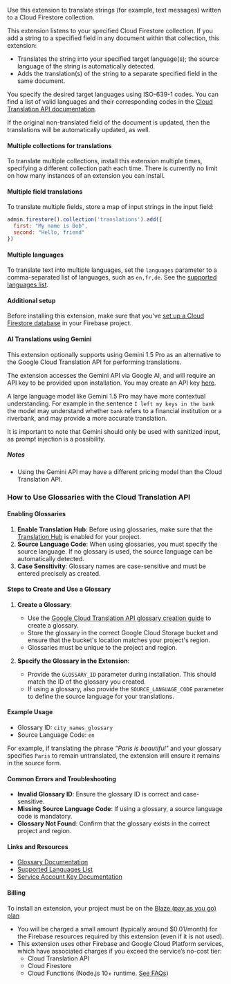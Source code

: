Use this extension to translate strings (for example, text messages) written to a Cloud Firestore collection.

This extension listens to your specified Cloud Firestore collection. If you add a string to a specified field in any document within that collection, this extension:

- Translates the string into your specified target language(s); the source language of the string is automatically detected.
- Adds the translation(s) of the string to a separate specified field in the same document.

You specify the desired target languages using ISO-639-1 codes. You can find a list of valid languages and their corresponding codes in the [Cloud Translation API documentation](https://cloud.google.com/translate/docs/languages).

If the original non-translated field of the document is updated, then the translations will be automatically updated, as well.

#### Multiple collections for translations

To translate multiple collections, install this extension multiple times, specifying a different
collection path each time. There is currently no limit on how many instances of an extension you
can install.

#### Multiple field translations

To translate multiple fields, store a map of input strings in the input field:

```js
admin.firestore().collection('translations').add({
  first: "My name is Bob",
  second: "Hello, friend"
})
```

#### Multiple languages

To translate text into multiple languages, set the `languages` parameter to a comma-separated list
of languages, such as `en,fr,de`. See the [supported languages list](https://cloud.google.com/translate/docs/languages).

#### Additional setup

Before installing this extension, make sure that you've [set up a Cloud Firestore database](https://firebase.google.com/docs/firestore/quickstart) in your Firebase project.

#### AI Translations using Gemini

This extension optionally supports using Gemini 1.5 Pro as an alternative to the Google Cloud Translation API for performing translations.

The extension accesses the Gemini API via Google AI, and will require an API key to be provided upon installation. You may create an API key [here](https://ai.google.dev/gemini-api/docs/api-key).

A large language model like Gemini 1.5 Pro may have more contextual understanding. For example in the sentence `I left my keys in the bank` the model may understand whether `bank` refers to a financial institution or a riverbank, and may provide a more accurate translation.

It is important to note that Gemini should only be used with sanitized input, as prompt injection is a possibility.

##### Notes

- Using the Gemini API may have a different pricing model than the Cloud Translation API.

### How to Use Glossaries with the Cloud Translation API

#### Enabling Glossaries

1. **Enable Translation Hub**: Before using glossaries, make sure that the [Translation Hub](https://console.cloud.google.com/translation/hub) is enabled for your project.
2. **Source Language Code**: When using glossaries, you must specify the source language. If no glossary is used, the source language can be automatically detected.
3. **Case Sensitivity**: Glossary names are case-sensitive and must be entered precisely as created.

#### Steps to Create and Use a Glossary

1. **Create a Glossary**:
   - Use the [Google Cloud Translation API glossary creation guide](https://cloud.google.com/translate/docs/advanced/glossary) to create a glossary.
   - Store the glossary in the correct Google Cloud Storage bucket and ensure that the bucket's location matches your project's region.
   - Glossaries must be unique to the project and region.

2. **Specify the Glossary in the Extension**:
   - Provide the `GLOSSARY_ID` parameter during installation. This should match the ID of the glossary you created.
   - If using a glossary, also provide the `SOURCE_LANGUAGE_CODE` parameter to define the source language for your translations.

#### Example Usage

- Glossary ID: `city_names_glossary`
- Source Language Code: `en`

For example, if translating the phrase *"Paris is beautiful"* and your glossary specifies `Paris` to remain untranslated, the extension will ensure it remains in the source form.

#### Common Errors and Troubleshooting

- **Invalid Glossary ID**: Ensure the glossary ID is correct and case-sensitive.
- **Missing Source Language Code**: If using a glossary, a source language code is mandatory.
- **Glossary Not Found**: Confirm that the glossary exists in the correct project and region.

#### Links and Resources

- [Glossary Documentation](https://cloud.google.com/translate/docs/advanced/glossary)
- [Supported Languages List](https://cloud.google.com/translate/docs/languages)
- [Service Account Key Documentation](https://cloud.google.com/iam/docs/creating-managing-service-account-keys)

#### Billing

To install an extension, your project must be on the [Blaze (pay as you go) plan](https://firebase.google.com/pricing)

- You will be charged a small amount (typically around $0.01/month) for the Firebase resources required by this extension (even if it is not used).
- This extension uses other Firebase and Google Cloud Platform services, which have associated charges if you exceed the service’s no-cost tier:
  - Cloud Translation API
  - Cloud Firestore
  - Cloud Functions (Node.js 10+ runtime. [See FAQs](https://firebase.google.com/support/faq#extensions-pricing))
